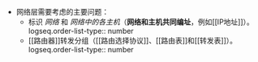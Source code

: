- 网络层需要考虑的主要问题：
	- 标识 *网络* 和 *网络中的各主机*（**网络和主机共同编址**，例如[[IP地址]]）。
	  logseq.order-list-type:: number
	- [[路由器]]转发分组（[[路由选择协议]]、[[路由表]]和[[转发表]]）。
	  logseq.order-list-type:: number